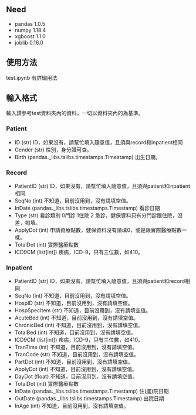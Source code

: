 ## Need
* pandas 1.0.5
* numpy 1.18.4
* xgboost 1.1.0
* joblib 0.16.0

## 使用方法
test.ipynb 有詳細用法

## 輸入格式
輸入請參考test資料夾內的資料，一切以資料夾內的為基準。

### Patient

* ID (str) ID，如果沒有，請幫忙填入隨意值，且須與record和inpatient相同
* Gender (str) 性別，身分證可查。
* Birth (pandas._libs.tslibs.timestamps.Timestamp)  出生日期。

### Record

* PatientID  (str)      ID，如果沒有，請幫忙填入隨意值，且須與patient和inpatient相同
* SeqNo           (int)     不知道，目前沒用到，沒有請填空值。
* InDate          (pandas._libs.tslibs.timestamps.Timestamp) 看診日期
* Type (str)      看診類別  0門診 1住院 2 急診，健保資料只有分門診跟住院，沒差，照填。
* ApplyDot        (int)         申請資療點數，健保資料沒有請填0，或是跟實際醫療點數一樣。
* TotalDot       (int)        實際醫療點數
* ICD9CM         (list[int])   疾病，ICD-9，只有三位數，如410。

### Inpatient

* PatientID            (str)      ID，如果沒有，請幫忙填入隨意值，且須與patient和record相同
* SeqNo               (int) 不知道，目前沒用到，沒有請填空值。
*   HospID               (str)      不知道，目前沒用到，沒有請填空值。
*   HospSpecItem         (str)      不知道，目前沒用到，沒有請填空值。
*   AcuteBed             (int)        不知道，目前沒用到，沒有請填空值。
*   ChronicBed           (int)        不知道，目前沒用到，沒有請填空值。
*   TotalBed             (int)        不知道，目前沒用到，沒有請填空值。
*   ICD9CM              (list[int]) 疾病，ICD-9，只有三位數，如410。
*   TranTime            (int) 不知道，目前沒用到，沒有請填空值。
*   TranCode             (str)       不知道，目前沒用到，沒有請填空值。
*  PartDot             (int)        不知道，目前沒用到，沒有請填空值。
*  ApplyDot            (int)         不知道，目前沒用到，沒有請填空值。
*  DayDot              (float)       不知道，目前沒用到，沒有請填空值。
*  TotalDot            (int)        實際醫療點數
*  InDate             (pandas._libs.tslibs.timestamps.Timestamp)  住(進)院日期
*  OutDate            (pandas._libs.tslibs.timestamps.Timestamp) 出院日期
*  InAge               (int) 不知道，目前沒用到，沒有請填空值。
